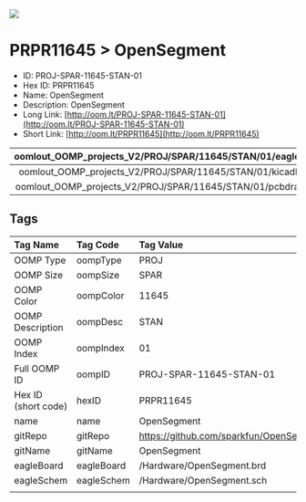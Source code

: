 


  
![][im]
# PRPR11645 > OpenSegment

- ID: PROJ-SPAR-11645-STAN-01
- Hex ID: PRPR11645
- Name: OpenSegment
- Description: OpenSegment
- Long Link: [http://oom.lt/PROJ-SPAR-11645-STAN-01](http://oom.lt/PROJ-SPAR-11645-STAN-01)
- Short Link: [http://oom.lt/PRPR11645](http://oom.lt/PRPR11645)
  

|oomlout_OOMP_projects_V2/PROJ/SPAR/11645/STAN/01/eagleImage.png|oomlout_OOMP_projects_V2/PROJ/SPAR/11645/STAN/01/eagleSchemImage.png|oomlout_OOMP_projects_V2/PROJ/SPAR/11645/STAN/01/kicadPcb3dFront.png|oomlout_OOMP_projects_V2/PROJ/SPAR/11645/STAN/01/kicadPcb3dBack.png|
| :---: | :---: | :---: | :---: |
|oomlout_OOMP_projects_V2/PROJ/SPAR/11645/STAN/01/kicadPcb3d.png|oomlout_OOMP_projects_V2/PROJ/SPAR/11645/STAN/01/bomBack.png|oomlout_OOMP_projects_V2/PROJ/SPAR/11645/STAN/01/bomFront.png|oomlout_OOMP_projects_V2/PROJ/SPAR/11645/STAN/01/pcbdraw.svg|
|oomlout_OOMP_projects_V2/PROJ/SPAR/11645/STAN/01/pcbdrawBack.svg||||

## Tags
  

|Tag Name|Tag Code|Tag Value|
| :--- | :--- | :--- |
|OOMP Type|oompType|PROJ|
|OOMP Size|oompSize|SPAR|
|OOMP Color|oompColor|11645|
|OOMP Description|oompDesc|STAN|
|OOMP Index|oompIndex|01|
|Full OOMP ID|oompID|PROJ-SPAR-11645-STAN-01|
|Hex ID (short code)|hexID|PRPR11645|
|name|name|OpenSegment|
|gitRepo|gitRepo|https://github.com/sparkfun/OpenSegment|
|gitName|gitName|OpenSegment|
|eagleBoard|eagleBoard|/Hardware/OpenSegment.brd|
|eagleSchem|eagleSchem|/Hardware/OpenSegment.sch|
||||



[im]: PROJ/SPAR/11645/STAN/01/kicadPcb3d_450.png
